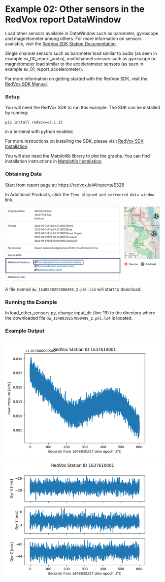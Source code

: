 # Example 02: Other sensors in the RedVox report DataWindow

Load other sensors available in DataWindow such as barometer, gyroscope and magnetometer among others.
For more information on sensors available, visit the
[RedVox SDK Station Documentation](https://github.com/RedVoxInc/redvox-python-sdk/tree/master/docs/python_sdk/data_window/station#using-station).

Single channel sensors such as barometer load similar to audio (as seen in example ex_00_report_audio), multichannel 
sensors such as gyroscope or magnetometer load similar to the accelerometer sensors 
(as seen in example ex_01_report_accelerometer).

For more information on getting started with the RedVox SDK, visit the
[RedVox SDK Manual](https://github.com/RedVoxInc/redvox-python-sdk/tree/master/docs/python_sdk#-redvox-python-sdk-manual).

### Setup

You will need the RedVox SDK to run this example. The SDK can be installed by running:
```shell
pip install redvox==3.1.13
```
in a terminal with python enabled.

For more instructions on installing the SDK, please visit
[RedVox SDK Installation](https://github.com/RedVoxInc/redvox-python-sdk/blob/master/docs/python_sdk/installation.md#-redvox-sdk-installation).

You will also need the Matplotlib library to plot the graphs. You can find installation instructions in
[Matplotlib Installation](https://matplotlib.org/stable/users/installing/index.html).

### Obtaining Data

Start from report page at:
https://redvox.io/#/reports/E328

In Additional Products, click the `Time aligned and corrected data window` link.

<p align="center">
<img src="img/additional_products_img.png" width="650">
</p>

A file named `dw_1648830257000498_2.pkl.lz4` will start to download.

### Running the Example

In load_other_sensors.py, change input_dir (line 19) to the directory where the downloaded file
`dw_1648830257000498_2.pkl.lz4` is located.

### Example Output

<p align="center">
<img src="img/fig_ex_02_bar.png">
</p>

<p align="center">
<img src="img/fig_ex_02_mag.png">
</p>
